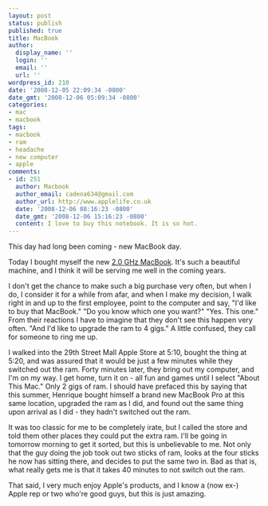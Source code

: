 ```yaml
---
layout: post
status: publish
published: true
title: MacBook
author:
  display_name: ''
  login: ''
  email: ''
  url: ''
wordpress_id: 210
date: '2008-12-05 22:09:34 -0800'
date_gmt: '2008-12-06 05:09:34 -0800'
categories:
- mac
- macbook
tags:
- macbook
- ram
- headache
- new computer
- apple
comments:
- id: 251
  author: Macbook
  author_email: cadena634@gmail.com
  author_url: http://www.applelife.co.uk
  date: '2008-12-06 08:16:23 -0800'
  date_gmt: '2008-12-06 15:16:23 -0800'
  content: I love to buy this notebook. It is so hot.
---
```

This day had long been coming - new MacBook day.

Today I bought myself the new [2.0 GHz MacBook](http://www.apple.com/macbook/).  It's such a beautiful machine, and I think it will be serving me well in the coming years.

I don't get the chance to make such a big purchase very often, but when I do, I consider it for a while from afar, and when I make my decision, I walk right in and up to the first employee, point to the computer and say, "I'd like to buy that MacBook."  "Do you know which one you want?"  "Yes.  This one."  From their reactions I have to imagine that they don't see this happen very often.  "And I'd like to upgrade the ram to 4 gigs."  A little confused, they call for someone to ring me up.

I walked into the 29th Street Mall Apple Store at 5:10, bought the thing at 5:20, and was assured that it would be just a few minutes while they switched out the ram.  Forty minutes later, they bring out my computer, and I'm on my way.  I get home, turn it on - all fun and games until I select "About This Mac."  Only 2 gigs of ram.  I should have prefaced this by saying that this summer, Henrique bought himself a brand new MacBook Pro at this same location, upgraded the ram as I did, and found out the same thing upon arrival as I did - they hadn't switched out the ram.

It was too classic for me to be completely irate, but I called the store and told them other places they could put the extra ram.  I'll be going in tomorrow morning to get it sorted, but this is unbelievable to me.  Not only that the guy doing the job took out two sticks of ram, looks at the four sticks he now has sitting there, and decides to put the same two in.  Bad as that is, what really gets me is that it takes 40 minutes to not switch out the ram.

That said, I very much enjoy Apple's products, and I know a (now ex-) Apple rep or two who're good guys, but this is just amazing.
